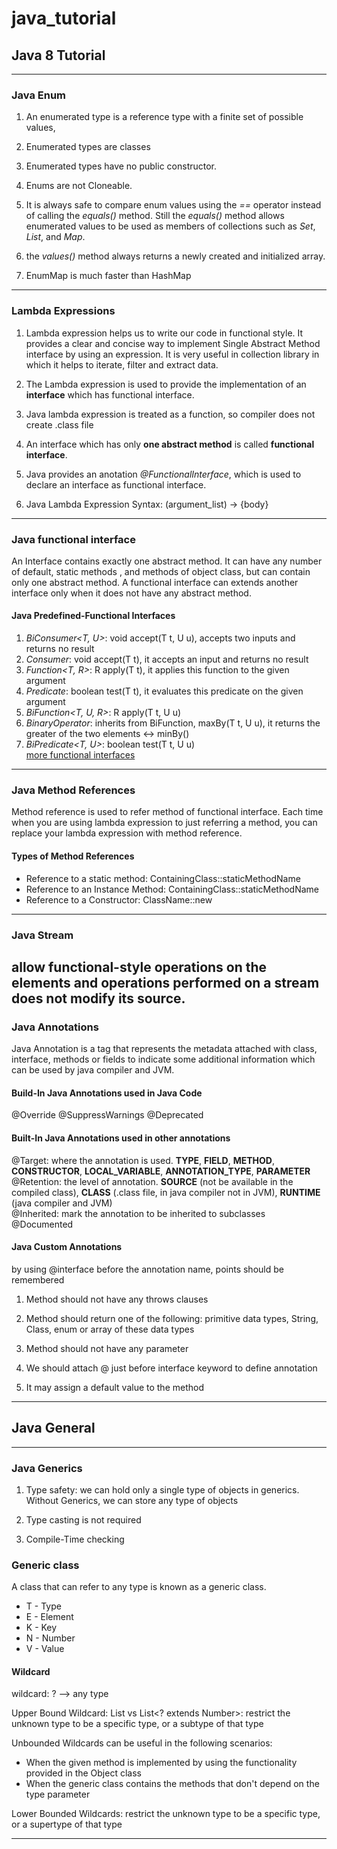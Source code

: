 # java_tutorial
## Java 8 Tutorial

---
### Java Enum
1. An enumerated type is a reference type with a finite set of possible values,
2. Enumerated types are classes
3. Enumerated types have no public constructor.
4. Enums are not Cloneable.
5. It is always safe to compare enum values using the _==_ operator instead of calling the _equals()_ method.
   Still the _equals()_ method allows enumerated values to be used as members of collections such as _Set_, _List_,
   and _Map_.

6. the _values()_ method always returns a newly created and initialized array.
7. EnumMap is much faster than HashMap
---
### Lambda Expressions
1. Lambda expression helps us to write our code in functional style. It provides a clear and concise way to
   implement Single Abstract Method interface by using an expression. It is very useful in collection library in
   which it helps to iterate, filter and extract data.

2. The Lambda expression is used to provide the implementation of an **interface** which has functional interface.
3. Java lambda expression is treated as a function, so compiler does not create .class file
4. An interface which has only **one abstract method** is called **functional interface**.
5. Java provides an anotation _@FunctionalInterface_, which is used to declare an interface as functional interface.
6. Java Lambda Expression Syntax: (argument_list) -> {body}
---
### Java functional interface
An Interface contains exactly one abstract method. It can have any number of default, static methods
, and methods of object class, but can contain only one abstract method. 
A functional interface can extends another interface only when it does not have any abstract method.
#### Java Predefined-Functional Interfaces
1. _BiConsumer<T, U>_: void accept(T t, U u), accepts two inputs and returns no result
2. _Consumer<T>_: void accept(T t), it accepts an input and returns no result
3. _Function<T, R>_: R apply(T t), it applies this function to the given argument
4. _Predicate<T>_: boolean test(T t), it evaluates this predicate on the given argument
5. _BiFunction<T, U, R>_: R apply(T t, U u)
6. _BinaryOperator<T>_: inherits from BiFunction, maxBy(T t, U u), it returns the greater of the two elements <-> minBy()
7. _BiPredicate<T, U>_: boolean test(T t, U u) \
[more functional interfaces](https://www.javatpoint.com/java-8-functional-interfaces)
---
### Java Method References
Method reference is used to refer method of functional interface. Each time when you are using lambda
expression to just referring a method, you can replace your lambda expression with method reference.
#### Types of Method References
* Reference to a static method: ContainingClass::staticMethodName
* Reference to an Instance Method: ContainingClass::staticMethodName
* Reference to a Constructor: ClassName::new
---
### Java Stream
allow functional-style operations on the elements and operations performed on a stream does not modify
its source.
---
### Java Annotations
Java Annotation is a tag that represents the metadata attached with class, interface, methods or fields to indicate
some additional information which can be used by java compiler and JVM.
#### Build-In Java Annotations used in Java Code
@Override
@SuppressWarnings
@Deprecated
#### Built-In Java Annotations used in other annotations
@Target: where the annotation is used. 
__TYPE__, __FIELD__, __METHOD__, __CONSTRUCTOR__,
__LOCAL_VARIABLE__, __ANNOTATION_TYPE__, __PARAMETER__\
@Retention: the level of annotation. __SOURCE__ (not be available in the compiled class), 
__CLASS__ (.class file, in java compiler not in JVM),
__RUNTIME__ (java compiler and JVM)\
@Inherited: mark the annotation to be inherited to subclasses \
@Documented
#### Java Custom Annotations
by using @interface before the annotation name, points should be remembered
1. Method should not have any throws clauses
2. Method should return one of the following: primitive data types, String, Class, enum or array
of these data types
   
3. Method should not have any parameter
4. We should attach @ just before interface keyword to define annotation
5. It may assign a default value to the method
---
## Java General

---
### Java Generics
1. Type safety: we can hold only a single type of objects in generics.
Without Generics, we can store any type of objects
   
2. Type casting is not required
3. Compile-Time checking
### Generic class
A class that can refer to any type is known as a generic class. 
* T - Type
* E - Element
* K - Key
* N - Number
* V - Value

#### Wildcard
wildcard: ? --> any type

Upper Bound Wildcard: List<Number> vs List<? extends Number>: restrict the unknown type to be 
a specific type, or a subtype of that type

Unbounded Wildcards can be useful in the following scenarios:
* When the given method is implemented by using the functionality provided in the Object class
* When the generic class contains the methods that don't depend on the type parameter

Lower Bounded Wildcards: restrict the unknown type to be a specific type, or a supertype of that type

---